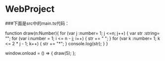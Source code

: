 # WebProject

###下面是src中的main.ts代码： 

function draw(n:Number){
    for (var j :number= 1; j <=n; j++) {
        var str :string= "";
        for (var i:number = 1; i <= n - j; i++) {
            str += " ";
        }
        for (var k :number= 1; k <= 2 * j - 1; k++) {
            str += "*";
        }
        console.log(str);
    }
}

window.onload = () => {
    draw(5);
};